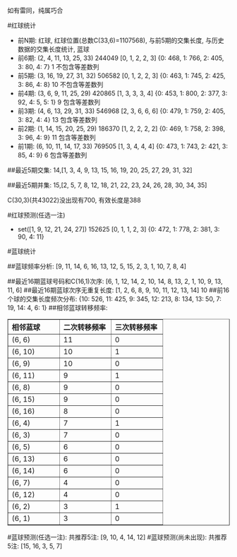 <!-- 
.. title: 双色球2014140期(2014-12-02)数据分析报告
.. slug: slott-2014140-2014-12-02-report
.. date: 2014-12-03 08:00:00 UTC+08:00
.. tags: Lottery
.. link: 
.. description: 
.. type: text
-->

如有雷同，纯属巧合

<!-- TEASER_END-->

#红球统计

- 前N期: 红球, 红球位置(总数C(33,6)=1107568), 与前5期的交集长度, 与历史数据的交集长度统计, 蓝球
- 前6期: (2, 4, 11, 13, 25, 33) 244049 [0, 1, 2, 2, 3] {0: 468, 1: 766, 2: 405, 3: 80, 4: 7} 1 不包含等差数列
- 前5期: (3, 16, 19, 27, 31, 32) 506582 [0, 1, 2, 2, 3] {0: 463, 1: 745, 2: 425, 3: 86, 4: 8} 10 不包含等差数列
- 前4期: (3, 6, 9, 11, 25, 29) 420865 [1, 3, 3, 3, 4] {0: 453, 1: 800, 2: 377, 3: 92, 4: 5, 5: 1} 9 包含等差数列
- 前3期: (4, 6, 13, 29, 31, 33) 546968 [2, 3, 6, 6, 6] {0: 479, 1: 759, 2: 405, 3: 82, 4: 4} 13 包含等差数列
- 前2期: (1, 14, 15, 20, 25, 29) 186370 [1, 2, 2, 2, 2] {0: 469, 1: 758, 2: 398, 3: 96, 4: 9} 11 包含等差数列
- 前1期: (6, 10, 11, 14, 17, 33) 769505 [1, 3, 4, 4, 4] {0: 473, 1: 743, 2: 421, 3: 85, 4: 9} 6 包含等差数列

##最近5期交集:
14,[1, 3, 4, 9, 13, 15, 16, 19, 20, 25, 27, 29, 31, 32]

##最近5期并集:
15,[2, 5, 7, 8, 12, 18, 21, 22, 23, 24, 26, 28, 30, 34, 35]

C(30,3)(共43022)没出现有700, 
有效长度是388

#红球预测(任选一注)

- set([1, 9, 12, 21, 24, 27]) 152625 [0, 1, 1, 2, 3] {0: 472, 1: 778, 2: 381, 3: 90, 4: 11}

#蓝球统计

##蓝球频率分析:
[9, 11, 14, 6, 16, 13, 12, 5, 15, 2, 3, 1, 10, 7, 8, 4]

##最近16期蓝球号码和C(16,1)次序:
[6, 1, 12, 14, 2, 10, 14, 8, 13, 2, 1, 10, 9, 13, 11, 6]
##最近16期蓝球次序无重复长度:
[1, 2, 6, 8, 9, 10, 11, 12, 13, 14] 10
##前16个球的交集长度频次分布:
{10: 526, 11: 425, 9: 345, 12: 213, 8: 134, 13: 50, 7: 19, 14: 4, 6: 1}
##相邻蓝球转移频率:
<table border="1" class="table table-striped dataframe">
  <thead>
    <tr style="text-align: left;">
      <th style="min-width: 100px;">相邻蓝球</th>
      <th style="min-width: 100px;">二次转移频率</th>
      <th style="min-width: 100px;">三次转移频率</th>
    </tr>
  </thead>
  <tbody>
    <tr>
      <td>  (6, 6)</td>
      <td> 11</td>
      <td> 0</td>
    </tr>
    <tr>
      <td> (6, 10)</td>
      <td> 10</td>
      <td> 1</td>
    </tr>
    <tr>
      <td>  (6, 9)</td>
      <td> 10</td>
      <td> 0</td>
    </tr>
    <tr>
      <td> (6, 11)</td>
      <td>  9</td>
      <td> 1</td>
    </tr>
    <tr>
      <td>  (6, 8)</td>
      <td>  9</td>
      <td> 0</td>
    </tr>
    <tr>
      <td> (6, 15)</td>
      <td>  9</td>
      <td> 0</td>
    </tr>
    <tr>
      <td> (6, 16)</td>
      <td>  8</td>
      <td> 0</td>
    </tr>
    <tr>
      <td>  (6, 4)</td>
      <td>  7</td>
      <td> 1</td>
    </tr>
    <tr>
      <td>  (6, 3)</td>
      <td>  7</td>
      <td> 0</td>
    </tr>
    <tr>
      <td>  (6, 5)</td>
      <td>  6</td>
      <td> 0</td>
    </tr>
    <tr>
      <td> (6, 13)</td>
      <td>  6</td>
      <td> 0</td>
    </tr>
    <tr>
      <td> (6, 14)</td>
      <td>  6</td>
      <td> 0</td>
    </tr>
    <tr>
      <td>  (6, 7)</td>
      <td>  4</td>
      <td> 0</td>
    </tr>
    <tr>
      <td> (6, 12)</td>
      <td>  4</td>
      <td> 0</td>
    </tr>
    <tr>
      <td>  (6, 2)</td>
      <td>  3</td>
      <td> 1</td>
    </tr>
    <tr>
      <td>  (6, 1)</td>
      <td>  3</td>
      <td> 0</td>
    </tr>
  </tbody>
</table>
#蓝球预测(任选一注):
共推荐5注: [9, 10, 4, 14, 12]
#蓝球预测(尚未出现):
共推荐5注: [15, 16, 3, 5, 7]

